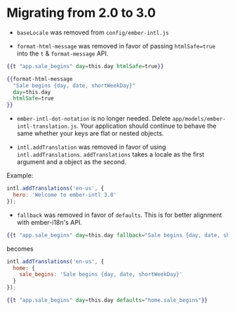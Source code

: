 # Migrating from 2.0 to 3.0

- `baseLocale` was removed from `config/ember-intl.js`

- `format-html-message` was removed in favor of passing `htmlSafe=true` into the `t` & `format-message` API.

```hbs
{{t "app.sale_begins" day=this.day htmlSafe=true}}

{{format-html-message
  "Sale begins {day, date, shortWeekDay}"
  day=this.day
  htmlSafe=true
}}
```

- `ember-intl-dot-notation` is no longer needed. Delete `app/models/ember-intl-translation.js`. Your application should continue to behave the same whether your keys are flat or nested objects.

- `intl.addTranslation` was removed in favor of using `intl.addTranslations`. `addTranslations` takes a locale as the first argument and a object as the second.

Example:

```js
intl.addTranslations('en-us', {
  hero: 'Welcome to ember-intl 3.0'
});
```

- `fallback` was removed in favor of `defaults`. This is for better alignment with ember-i18n's API.

```hbs
{{t "app.sale_begins" day=this.day fallback="Sale begins {day, date, shortWeekDay}"}}
```

becomes

```js
intl.addTranslations('en-us', {
  home: {
    sale_begins: 'Sale begins {day, date, shortWeekDay}'
  }
});
```

```hbs
{{t "app.sale_begins" day=this.day defaults="home.sale_begins"}}
```